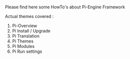 Please find here some HowTo's about Pi-Engine Framework

Actual themes covered :
1. Pi-Overview
2. Pi Install / Upgrade
3. Pi Translation
4. Pi Themes
5. Pi Modules
6. Pi Run settings


